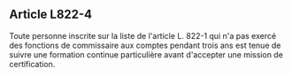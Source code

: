 Article L822-4
----
Toute personne inscrite sur la liste de l'article L. 822-1 qui n'a pas exercé
des fonctions de commissaire aux comptes pendant trois ans est tenue de suivre
une formation continue particulière avant d'accepter une mission de
certification.
